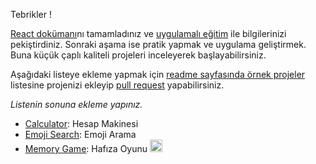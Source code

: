 Tebrikler !

<a href="https://omergulcicek.github.io/react/merhaba-dunya">React dokümanı</a>nı tamamladınız ve <a href="https://omergulcicek.github.io/react/xox-oyunu">uygulamalı eğitim</a> ile bilgilerinizi pekiştirdiniz. Sonraki aşama ise pratik yapmak ve uygulama geliştirmek. Buna küçük çaplı kaliteli projeleri inceleyerek başlayabilirsiniz.

Aşağıdaki listeye ekleme yapmak için <a href="https://github.com/omergulcicek/reactjs/blob/master/README.md#%C3%96rnek-projeler">readme sayfasında örnek projeler</a> listesine projenizi ekleyip <a href="https://medium.com/@noteCe/github-ile-fork-ve-pull-request-be6077342834">pull request</a> yapabilirsiniz.

<i>Listenin sonuna ekleme yapınız.</i>

- <a href="https://github.com/ahfarmer/calculator?editors=0010">Calculator</a>: Hesap Makinesi
- <a href="https://github.com/ahfarmer/emoji-search?editors=0010">Emoji Search</a>: Emoji Arama
- <a href="https://codepen.io/yigitcukuren/pen/GyxxVm?editors=0010">Memory Game</a>: Hafıza Oyunu <img src="https://assets-cdn.github.com/images/icons/emoji/unicode/1f1f9-1f1f7.png" height="20">
